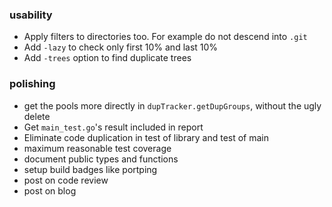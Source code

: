 ### usability

- Apply filters to directories too. For example do not descend into `.git`
- Add `-lazy` to check only first 10% and last 10%
- Add `-trees` option to find duplicate trees

### polishing

- get the pools more directly in `dupTracker.getDupGroups`, without the ugly delete
- Get `main_test.go`'s result included in report
- Eliminate code duplication in test of library and test of main
- maximum reasonable test coverage
- document public types and functions
- setup build badges like portping
- post on code review
- post on blog
